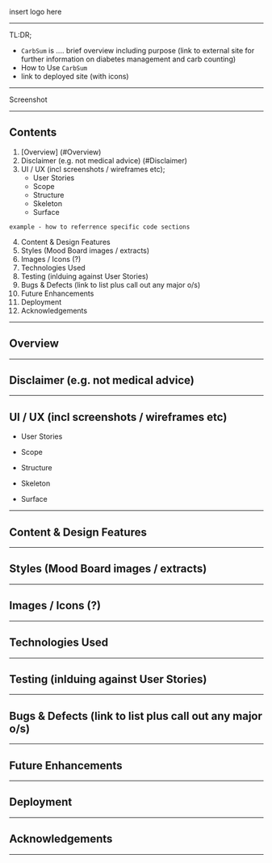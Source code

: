 insert logo here

***

TL:DR; 
- `CarbSum` is .... brief overview including purpose (link to external site for further information on diabetes management and carb counting)
- How to Use `CarbSum`
- link to deployed site (with icons)

***
Screenshot
***

## Contents
1. [Overview] (#Overview)
2. Disclaimer (e.g. not medical advice) (#Disclaimer)
3. UI / UX (incl screenshots / wireframes etc);
    - User Stories
    - Scope
    - Structure
    - Skeleton
    - Surface


```
example - how to referrence specific code sections
```

4. Content & Design Features
5. Styles (Mood Board images / extracts)
6. Images / Icons (?)
7. Technologies Used
8. Testing (inlduing against User Stories)
9. Bugs & Defects (link to list plus call out any major o/s)
10. Future Enhancements
11. Deployment
12. Acknowledgements
------

## Overview

------
## Disclaimer (e.g. not medical advice)


------
## UI / UX (incl screenshots / wireframes etc)

- User Stories

- Scope

- Structure

- Skeleton

- Surface

------
## Content & Design Features



------
## Styles (Mood Board images / extracts)



------
## Images / Icons (?)



------
## Technologies Used



------
## Testing (inlduing against User Stories)



------
## Bugs & Defects (link to list plus call out any major o/s)



------
## Future Enhancements



------
## Deployment



------
## Acknowledgements


------
